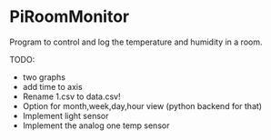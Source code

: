 # PiRoomMonitor

Program to control and log the temperature and humidity in a room.

TODO: 
- two graphs
- add time to axis
- Rename 1.csv to data.csv!
- Option for month,week,day,hour view (python backend for that)
- Implement light sensor
- Implement the analog one temp sensor